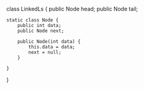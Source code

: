 class LinkedLs {
	public Node head;
	public Node tail;

	static class Node {
		public int data;
		public Node next;

		public Node(int data) {
			this.data = data;
			next = null;
		}

	}
}